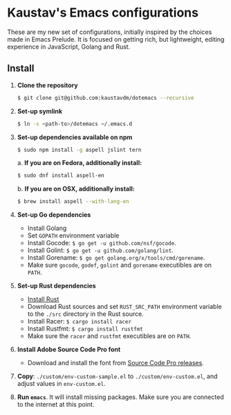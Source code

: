 # Kaustav's Emacs configurations

These are my new set of configurations, initially inspired by the choices made in Emacs Prelude. It is focused on getting rich, but lightweight, editing experience in JavaScript, Golang and Rust.

## Install

1. **Clone the repository**

    ```bash
    $ git clone git@github.com:kaustavdm/dotemacs --recursive
    ```

2. **Set-up symlink**

    ```bash
    $ ln -s <path-to>/dotemacs ~/.emacs.d
    ```

3. **Set-up dependencies available on npm**

    ```bash
    $ sudo npm install -g aspell jslint tern
    ```

    a. **If you are on Fedora, additionally install:**

    ```bash
    $ sudo dnf install aspell-en
    ```

    b. **If you are on OSX, additionally install:**

    ```bash
    $ brew install aspell --with-lang-en
    ```

4. **Set-up Go dependencies**

    - Install Golang
    - Set `GOPATH` environment variable
    - Install Gocode: `$ go get -u github.com/nsf/gocode`.
    - Install Golint: `$ go get -u github.com/golang/lint`.
    - Install Gorename: `$ go get golang.org/x/tools/cmd/gorename`.
    - Make sure `gocode`, `godef`, `golint` and `gorename` executibles are on `PATH`.

5. **Set-up Rust dependencies**

    - [Install Rust](https://www.rust-lang.org/install.html)
    - Download Rust sources and set `RUST_SRC_PATH` environment variable to the `./src` directory in the Rust source.
    - Install Racer: `$ cargo install racer`
    - Install Rustfmt: `$ cargo install rustfmt`
    - Make sure the `racer` and `rustfmt` executibles are on `PATH`.

6. **Install Adobe Source Code Pro font**

    - Download and install the font from [Source Code Pro releases](https://github.com/adobe-fonts/source-code-pro/releases/latest).

7. **Copy**: `./custom/env-custom-sample.el` to `./custom/env-custom.el`, and adjust values in `env-custom.el`.

8. **Run `emacs`**. It will install missing packages. Make sure you are connected to the internet at this point.
